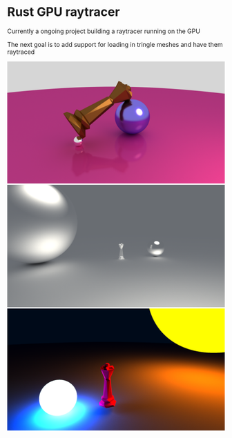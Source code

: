 # Rust GPU raytracer

Currently a ongoing project building a raytracer running on the GPU

The next goal is to add support for loading in tringle meshes and have them raytraced

![Ray tracer example 1](./Rendered_images/Raytracing_example.png)
![Ray tracer example 2](./Rendered_images/Raytracing_example2.png)
![Ray tracer example 3](./Rendered_images/Raytracing_example3.png)